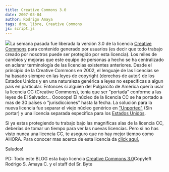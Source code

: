 ```yaml
---
title: Creative Commons 3.0
date: 2007-03-04
author: Rodrigo Amaya
tags: drm, libre, Creative Commons
js: script.js
---
```


[![](http://bp3.blogger.com/_ayvorITawE4/RerR9_lE_DI/AAAAAAAAAKg/FEAfxIsT-gI/s400/cconmyhead.jpg)](http://bp3.blogger.com/_ayvorITawE4/RerR9_lE_DI/AAAAAAAAAKg/FEAfxIsT-gI/s1600-h/cconmyhead.jpg)La semana pasada
      fue liberada la versión 3.0 de la licencia [Creative Commons](http://creativecommons.org/) para contenido generado por
      usuarios (es decir que todo trabajo creado por nosotros puede ser protegido por esta
      licencia).
Los miles de cambios y mejoras que este equipo de personas a hecho se ha
      centralizado en aclarar terminología de las licencias existentes anteriores.
Desde
      el principio de la Creative Commons en 2002, el lenguaje de las licencias se ha basado siempre
      en las leyes de copyright (derechos de autor) de los Estados Unidos y en una naturaleza
      genérica a leyes no especificas a algun pais en particular.
Entonces si alguien del
      Pulgarcito de América quería usar la licencia CC (Creative Commons), tenia que ser "portada"
      conforme a las leyes de El Salvador... Ooooops!
El núcleo de la licencia CC se ha
      portado a mas de 30 países o "jurisdicciones" hasta la fecha.
La solución para la
      nueva licencia fue separar el viejo núcleo genérico en ["Unported"](http://creativecommons.org/licenses/by-sa/3.0/) (Sin portar) y
      una licencia separada especifica para los [Estados Unidos](http://creativecommons.org/licenses/by-sa/3.0/us/).

Si ya estas protegiendo tu trabajo bajo las magnificas alas de la licencia
      CC, deberías de tomar un tiempo para ver las nuevas licencias.
Pero si no has visto
      nunca una licencia CC, te aseguro que no hay mejor tiempo como AHORA.
Para conocer mas acerca de esta licencia da [click aquí.](http://rodrigoamaya.blogspot.com/2007/03/qu-es-creative-commons.html)

Saludos!

PD: Todo este BLOG esta bajo licencia [Creative Commons 3.0](http://creativecommons.org/licenses/by/3.0/deed.es)Copyleft Rodrigo S. Amaya C. y el staff
      del Sr. Byte